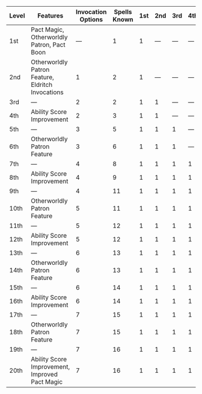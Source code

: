 | Level | Features                                          | Invocation Options | Spells Known | 1st     | 2nd     | 3rd     | 4th     | 5th     | 6th     | 7th     | 8th     | 9th     | 10th    |
|-------|---------------------------------------------------|--------------------|--------------|---------|---------|---------|---------|---------|---------|---------|---------|---------|---------|
| 1st   | Pact Magic, Otherworldly Patron, Pact Boon        | &mdash;            | 1            | 1       | &mdash; | &mdash; | &mdash; | &mdash; | &mdash; | &mdash; | &mdash; | &mdash; | &mdash; |
| 2nd   | Otherworldly Patron Feature, Eldritch Invocations | 1                  | 2            | 1       | &mdash; | &mdash; | &mdash; | &mdash; | &mdash; | &mdash; | &mdash; | &mdash; | &mdash; |
| 3rd   | &mdash;                                           | 2                  | 2            | 1       | 1       | &mdash; | &mdash; | &mdash; | &mdash; | &mdash; | &mdash; | &mdash; | &mdash; |
| 4th   | Ability Score Improvement                         | 2                  | 3            | 1       | 1       | &mdash; | &mdash; | &mdash; | &mdash; | &mdash; | &mdash; | &mdash; | &mdash; |
| 5th   | &mdash;                                           | 3                  | 5            | 1       | 1       | 1       | &mdash; | &mdash; | &mdash; | &mdash; | &mdash; | &mdash; | &mdash; |
| 6th   | Otherworldly Patron Feature                       | 3                  | 6            | 1       | 1       | 1       | &mdash; | &mdash; | &mdash; | &mdash; | &mdash; | &mdash; | &mdash; |
| 7th   | &mdash;                                           | 4                  | 8            | 1       | 1       | 1       | 1       | &mdash; | &mdash; | &mdash; | &mdash; | &mdash; | &mdash; |
| 8th   | Ability Score Improvement                         | 4                  | 9            | 1       | 1       | 1       | 1       | &mdash; | &mdash; | &mdash; | &mdash; | &mdash; | &mdash; |
| 9th   | &mdash;                                           | 4                  | 11           | 1       | 1       | 1       | 1       | 1       | &mdash; | &mdash; | &mdash; | &mdash; | &mdash; |
| 10th  | Otherworldly Patron Feature                       | 5                  | 11           | 1       | 1       | 1       | 1       | 1       | &mdash; | &mdash; | &mdash; | &mdash; | &mdash; |
| 11th  | &mdash;                                           | 5                  | 12           | 1       | 1       | 1       | 1       | 1       | 1       | &mdash; | &mdash; | &mdash; | &mdash; |
| 12th  | Ability Score Improvement                         | 5                  | 12           | 1       | 1       | 1       | 1       | 1       | 1       | &mdash; | &mdash; | &mdash; | &mdash; |
| 13th  | &mdash;                                           | 6                  | 13           | 1       | 1       | 1       | 1       | 1       | 1       | 1       | &mdash; | &mdash; | &mdash; |
| 14th  | Otherworldly Patron Feature                       | 6                  | 13           | 1       | 1       | 1       | 1       | 1       | 1       | 1       | &mdash; | &mdash; | &mdash; |
| 15th  | &mdash;                                           | 6                  | 14           | 1       | 1       | 1       | 1       | 1       | 1       | 1       | 1       | &mdash; | &mdash; |
| 16th  | Ability Score Improvement                         | 6                  | 14           | 1       | 1       | 1       | 1       | 1       | 1       | 1       | 1       | &mdash; | &mdash; |
| 17th  | &mdash;                                           | 7                  | 15           | 1       | 1       | 1       | 1       | 1       | 1       | 1       | 1       | 1       | &mdash; |
| 18th  | Otherworldly Patron Feature                       | 7                  | 15           | 1       | 1       | 1       | 1       | 1       | 1       | 1       | 1       | 1       | &mdash; |
| 19th  | &mdash;                                           | 7                  | 16           | 1       | 1       | 1       | 1       | 1       | 1       | 1       | 1       | 1       | 1       |
| 20th  | Ability Score Improvement, Improved Pact Magic    | 7                  | 16           | 1       | 1       | 1       | 1       | 1       | 1       | 1       | 1       | 1       | 1       |

